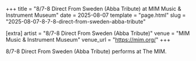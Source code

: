 +++
title = "8/7-8 Direct From Sweden (Abba Tribute) at MIM Music & Instrument Museum"
date = 2025-08-07
template = "page.html"
slug = "2025-08-07-8-7-8-direct-from-sweden-abba-tribute"

[extra]
artist = "8/7-8 Direct From Sweden (Abba Tribute)"
venue = "MIM Music & Instrument Museum"
venue_url = "https://mim.org/"
+++

8/7-8 Direct From Sweden (Abba Tribute) performs at The MIM.
